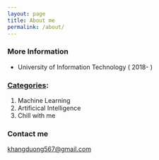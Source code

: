 ```yaml
---
layout: page
title: About me
permalink: /about/
---
```


### More Information

* University of Information Technology ( 2018- )

### [Categories](https://kangdoung.github.io/cats/):

1. Machine Learning 
2. Artificical Intelligence
3. Chill with me

### Contact me

[khangduong567@gmail.com](mailto:khangduong567@gmail.com)
